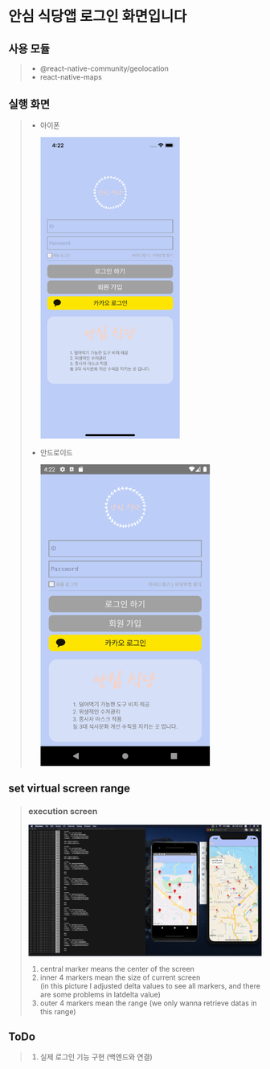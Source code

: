 # 안심 식당앱 로그인 화면입니다

## 사용 모듈

> - @react-native-community/geolocation
> - react-native-maps

## 실행 화면

> - 아이폰
>
>   <img src="./screen_img/exe_ios.png" width="auto" height="600">
>
> - 안드로이드
>
>   <img src="./screen_img/exe_and.png" width="auto" height="600">

## set virtual screen range

> ### execution screen
>
> <img src="./screen_img/virtual_screen.png" width="500" height="auto">
>
> 1. central marker means the center of the screen<br>
> 2. inner 4 markers mean the size of current screen<br>
>    (in this picture I adjusted delta values to see all markers, and there are some problems in latdelta value)<br>
> 3. outer 4 markers mean the range (we only wanna retrieve datas in this range)

## ToDo

> 1. 실제 로그인 기능 구현 (백엔드와 연결)
